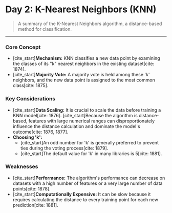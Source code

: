 # Day 2: K-Nearest Neighbors (KNN)

> A summary of the K-Nearest Neighbors algorithm, a distance-based method for classification.

---

### **Core Concept**

-   [cite_start]**Mechanism:** KNN classifies a new data point by examining the classes of its "k" nearest neighbors in the existing dataset[cite: 1874].
-   [cite_start]**Majority Vote:** A majority vote is held among these 'k' neighbors, and the new data point is assigned to the most common class[cite: 1875].

### **Key Considerations**

-   [cite_start]**Data Scaling:** It is crucial to scale the data before training a KNN model[cite: 1876]. [cite_start]Because the algorithm is distance-based, features with large numerical ranges can disproportionately influence the distance calculation and dominate the model's outcome[cite: 1876, 1877].
-   **Choosing 'k':**
    -   [cite_start]An odd number for 'k' is generally preferred to prevent ties during the voting process[cite: 1879].
    -   [cite_start]The default value for 'k' in many libraries is 5[cite: 1881].

### **Weaknesses**

-   [cite_start]**Performance:** The algorithm's performance can decrease on datasets with a high number of features or a very large number of data points[cite: 1878].
-   [cite_start]**Computationally Expensive:** It can be slow because it requires calculating the distance to every training point for each new prediction[cite: 1881].